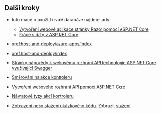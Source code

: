 ## <a name="next-steps"></a>Další kroky

* Informace o použití trvalé databáze najdete tady:

  * [Vytvoření webové aplikace stránky Razor pomocí ASP.NET Core](xref:tutorials/index)
  * [Práce s daty v ASP.NET Core](xref:data/index)

* <xref:host-and-deploy/azure-apps/index>
* <xref:host-and-deploy/index>
* [Stránky nápovědy k webovému rozhraní API technologie ASP.NET Core využívající Swagger](xref:tutorials/web-api-help-pages-using-swagger)
* [Směrování na akce kontroleru](xref:mvc/controllers/routing)
* [Vytvoření webového rozhraní API pomocí ASP.NET Core](xref:web-api/index)
* [Návratové typy akcí kontroleru](xref:web-api/action-return-types)
* [Zobrazení nebo stažení ukázkového kódu](https://github.com/aspnet/Docs/tree/master/aspnetcore/tutorials/first-web-api/samples). Zobrazit [stažení](xref:tutorials/index#how-to-download-a-sample).
